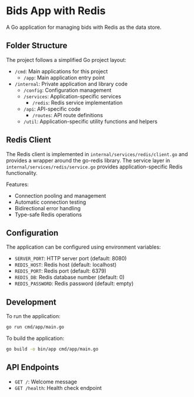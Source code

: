 # Bids App with Redis

A Go application for managing bids with Redis as the data store.

## Folder Structure

The project follows a simplified Go project layout:

- `/cmd`: Main applications for this project
  - `/app`: Main application entry point
- `/internal`: Private application and library code
  - `/config`: Configuration management
  - `/services`: Application-specific services
    - `/redis`: Redis service implementation
  - `/api`: API-specific code
    - `/routes`: API route definitions
  - `/util`: Application-specific utility functions and helpers

## Redis Client

The Redis client is implemented in `internal/services/redis/client.go` and provides a wrapper around the go-redis library. The service layer in `internal/services/redis/service.go` provides application-specific Redis functionality.

Features:
- Connection pooling and management
- Automatic connection testing
- Bidirectional error handling
- Type-safe Redis operations

## Configuration

The application can be configured using environment variables:

- `SERVER_PORT`: HTTP server port (default: 8080)
- `REDIS_HOST`: Redis host (default: localhost)
- `REDIS_PORT`: Redis port (default: 6379)
- `REDIS_DB`: Redis database number (default: 0)
- `REDIS_PASSWORD`: Redis password (default: empty)

## Development

To run the application:

```bash
go run cmd/app/main.go
```

To build the application:

```bash
go build -o bin/app cmd/app/main.go
```

## API Endpoints

- `GET /`: Welcome message
- `GET /health`: Health check endpoint 